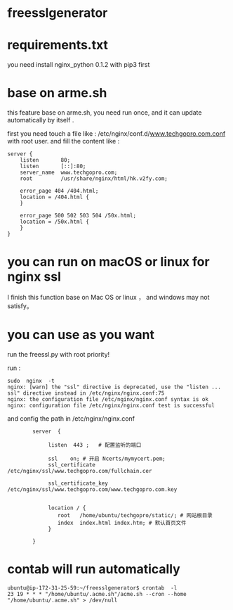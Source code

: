 # freesslgenerator

# requirements.txt
you need install nginx_python 0.1.2 with pip3 first

# base on arme.sh
this feature base on  arme.sh, you need run once, and it can update automatically by itself .

first you need touch a file  like :  /etc/nginx/conf.d/www.techgopro.com.conf  with root user.
and fill the content like : 
```
server {
    listen       80;
    listen       [::]:80;
    server_name  www.techgopro.com;
    root         /usr/share/nginx/html/hk.v2fy.com;

    error_page 404 /404.html;
    location = /404.html {
    }

    error_page 500 502 503 504 /50x.html;
    location = /50x.html {
    }
}
```

# you can run on macOS or linux for nginx ssl
I finish this function base on Mac OS or linux ， and windows may not satisfy。

# you can use as you want 
run the freessl.py  with root priority!

run : 
```
sudo  nginx  -t 
nginx: [warn] the "ssl" directive is deprecated, use the "listen ... ssl" directive instead in /etc/nginx/nginx.conf:75
nginx: the configuration file /etc/nginx/nginx.conf syntax is ok
nginx: configuration file /etc/nginx/nginx.conf test is successful
```

and config the path in  /etc/nginx/nginx.conf 

```
        server  {

             listen  443 ;   # 配置监听的端口

             ssl    on; # 开启 Ncerts/mymycert.pem;
             ssl_certificate       /etc/nginx/ssl/www.techgopro.com/fullchain.cer 

             ssl_certificate_key  /etc/nginx/ssl/www.techgopro.com/www.techgopro.com.key 


             location / {
                root   /home/ubuntu/techgopro/static/; # 网站根目录
                index  index.html index.htm; # 默认首页文件
             }

        }
```

# contab will run automatically
```
ubuntu@ip-172-31-25-59:~/freesslgenerator$ crontab  -l 
23 19 * * * "/home/ubuntu/.acme.sh"/acme.sh --cron --home "/home/ubuntu/.acme.sh" > /dev/null
```






